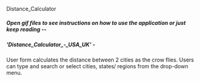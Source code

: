 Distance_Calculator

##### Open gif files to see instructions on how to use the application or just keep reading --

##### 'Distance_Calculator_-_USA_UK' -
User form calculates the distance between 2 cities as the crow flies. Users can type and search or select cities, states/ regions from the drop-down menu.


